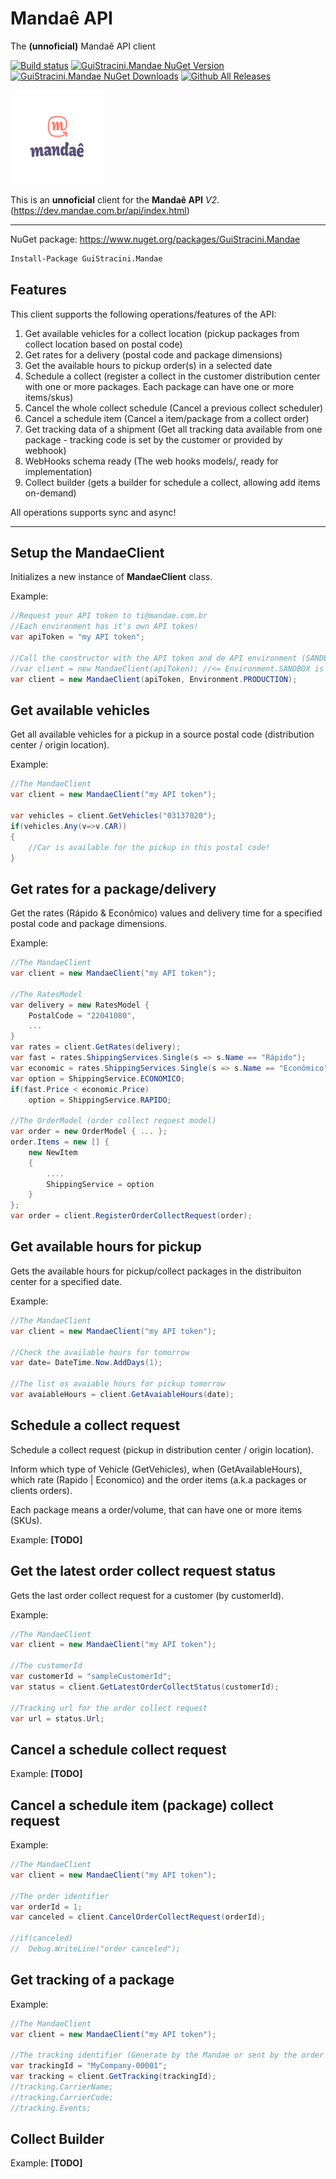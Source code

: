# Mandaê API
The **(unnoficial)** Mandaê API client

[![Build status](https://ci.appveyor.com/api/projects/status/2et11cwujyfnsruj?svg=true)](https://ci.appveyor.com/project/guibranco/guistracini-mandae)
[![GuiStracini.Mandae NuGet Version](https://img.shields.io/nuget/v/GuiStracini.Mandae.svg)](https://www.nuget.org/packages/GuiStracini.Mandae/)
[![GuiStracini.Mandae NuGet Downloads](https://img.shields.io/nuget/dt/GuiStracini.Mandae.svg)](https://www.nuget.org/packages/GuiStracini.Mandae/)
[![Github All Releases](https://img.shields.io/github/downloads/guibranco/GuiStracini.Mandae/total.svg?style=plastic)](https://github.com/guibranco/GuiStracini.Mandae)

<img src="https://raw.githubusercontent.com/guibranco/GuiStracini.Mandae/master/Mandae.png" alt="GuiStracini.Mandae" width="150" height="150" />

This is an **unnoficial** client for the **Mandaê API** *V2*.
(https://dev.mandae.com.br/api/index.html)

----------

NuGet package: https://www.nuget.org/packages/GuiStracini.Mandae

```ps
Install-Package GuiStracini.Mandae
```

## Features ##

This client supports the following operations/features of the API:
 1. Get available vehicles for a collect location (pickup packages from collect location based on postal code) 
 2. Get rates for a delivery (postal code and package dimensions)
 3. Get the available hours to pickup order(s) in a selected date
 4. Schedule a collect (register a collect in the customer distribution center with one or more packages. Each package can have one or more items/skus)
 5. Cancel the whole collect schedule (Cancel a previous collect scheduler)
 6. Cancel a schedule item (Cancel a item/package from a collect order)
 7. Get tracking data of a shipment (Get all tracking data available from one package - tracking code is set by the customer or provided by webhook)
 8. WebHooks schema ready (The web hooks models/, ready for implementation)
 9. Collect builder (gets a builder for schedule a collect, allowing add items on-demand)

 All operations supports sync and async!

----------


## Setup the MandaeClient ##

Initializes a new instance of **MandaeClient** class.

Example:
```csharp
//Request your API token to ti@mandae.com.br 
//Each environment has it's own API token!
var apiToken = "my API token";

//Call the constructor with the API token and de API environment (SANDBOX | PRODUCTION).
//var client = new MandaeClient(apiToken); //<= Environment.SANDBOX is the default environment.
var client = new MandaeClient(apiToken, Environment.PRODUCTION);
```

## Get available vehicles ##

Get all available vehicles for a pickup in a source postal code (distribution center / origin location).

Example:
```csharp
//The MandaeClient
var client = new MandaeClient("my API token");

var vehicles = client.GetVehicles("03137020");
if(vehicles.Any(v=>v.CAR))
{
    //Car is available for the pickup in this postal code!
}
```

## Get rates for a package/delivery ##

Get the rates (Rápido & Econômico) values and delivery time for a specified postal code and package dimensions.

Example:
```csharp
//The MandaeClient
var client = new MandaeClient("my API token");

//The RatesModel
var delivery = new RatesModel {
	PostalCode = "22041080",
	...
}
var rates = client.GetRates(delivery);
var fast = rates.ShippingServices.Single(s => s.Name == "Rápido");
var economic = rates.ShippingServices.Single(s => s.Name == "Econômico");
var option = ShippingService.ECONOMICO;
if(fast.Price < economic.Price)
    option = ShippingService.RAPIDO;

//The OrderModel (order collect request model)
var order = new OrderModel { ... };
order.Items = new [] {
    new NewItem 
    {
        ....
        ShippingService = option
    }
};
var order = client.RegisterOrderCollectRequest(order);
```

## Get available hours for pickup ##

Gets the available hours for pickup/collect packages in the distribuiton center for a specified date.

Example:
```csharp
//The MandaeClient
var client = new MandaeClient("my API token");

//Check the available hours for tomorrow
var date= DateTime.Now.AddDays(1);

//The list os avaiable hours for pickup tomorrow
var avaiableHours = client.GetAvaiableHours(date);
```

## Schedule a collect request ##

Schedule a collect request (pickup in distribution center / origin location).

Inform which type of Vehicle (GetVehicles), when (GetAvailableHours), which rate (Rapido | Economico) and the order items (a.k.a packages or clients orders).

Each package means a order/volume, that can have one or more items (SKUs).

Example: **[TODO]**

## Get the latest order collect request status ##

Gets the last order collect request for a customer (by customerId).

Example:
```csharp
//The MandaeClient
var client = new MandaeClient("my API token");

//The customerId 
var customerId = "sampleCustomerId";
var status = client.GetLatestOrderCollectStatus(customerId);

//Tracking url for the order collect request
var url = status.Url;

```

## Cancel a schedule collect request ##

Example: **[TODO]**

## Cancel a schedule item (package) collect request ##

Example:
```csharp
//The MandaeClient
var client = new MandaeClient("my API token");

//The order identifier 
var orderId = 1;
var canceled = client.CancelOrderCollectRequest(orderId);

//if(canceled)
//  Debug.WriteLine("order canceled");

```

## Get tracking of a package ##

Example:
```csharp
//The MandaeClient
var client = new MandaeClient("my API token");

//The tracking identifier (Generate by the Mandae or sent by the order collect request
var trackingId = "MyCompany-00001";
var tracking = client.GetTracking(trackingId);
//tracking.CarrierName;
//tracking.CarrierCode;
//tracking.Events;
```

## Collect Builder

Example: **[TODO]**
